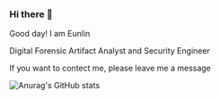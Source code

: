### Hi there 👋

Good day! I am Eunlin

Digital Forensic Artifact Analyst and Security Engineer

If you want to contect me, please leave me a message

![Anurag's GitHub stats](https://github-readme-stats.vercel.app/api?username=Leeeunlin&show_icons=true&theme=radical)
<!--
**Leeeunlin/leeeunlin** is a ✨ _special_ ✨ repository because its `README.md` (this file) appears on your GitHub profile.

Here are some ideas to get you started:

- 🔭 I’m currently working on ...
- 🌱 I’m currently learning ...
- 👯 I’m looking to collaborate on ...
- 🤔 I’m looking for help with ...
- 💬 Ask me about ...
- 📫 How to reach me: ...
- 😄 Pronouns: ...
- ⚡ Fun fact: ...
-->
